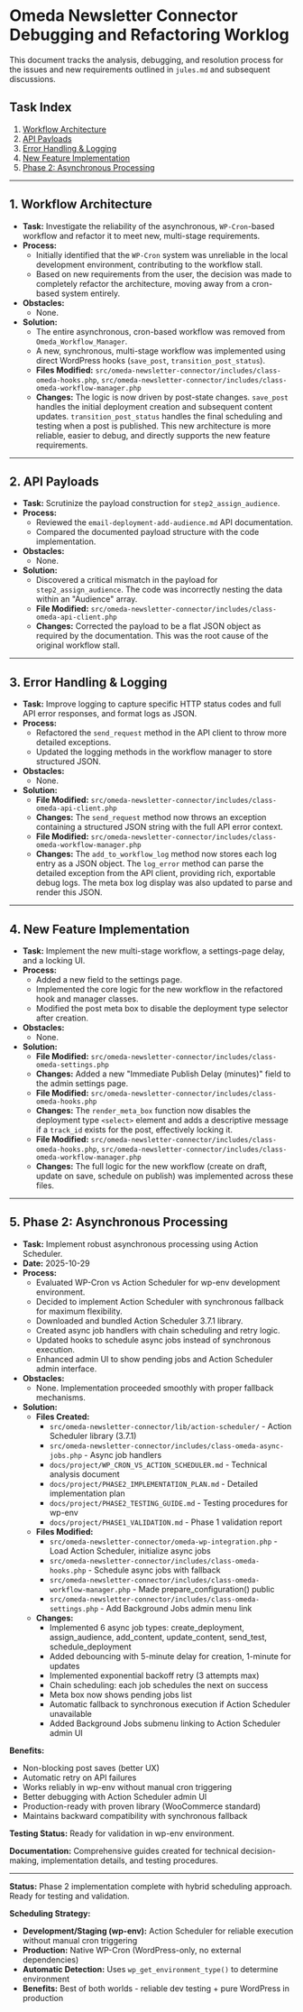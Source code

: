 # Omeda Newsletter Connector Debugging and Refactoring Worklog

This document tracks the analysis, debugging, and resolution process for the issues and new requirements outlined in `jules.md` and subsequent discussions.

## Task Index

1.  [Workflow Architecture](#1-workflow-architecture)
2.  [API Payloads](#2-api-payloads)
3.  [Error Handling & Logging](#3-error-handling--logging)
4.  [New Feature Implementation](#4-new-feature-implementation)
5.  [Phase 2: Asynchronous Processing](#5-phase-2-asynchronous-processing)


---

## 1. Workflow Architecture

*   **Task:** Investigate the reliability of the asynchronous, `WP-Cron`-based workflow and refactor it to meet new, multi-stage requirements.
*   **Process:**
    *   Initially identified that the `WP-Cron` system was unreliable in the local development environment, contributing to the workflow stall.
    *   Based on new requirements from the user, the decision was made to completely refactor the architecture, moving away from a cron-based system entirely.
*   **Obstacles:**
    *   None.
*   **Solution:**
    *   The entire asynchronous, cron-based workflow was removed from `Omeda_Workflow_Manager`.
    *   A new, synchronous, multi-stage workflow was implemented using direct WordPress hooks (`save_post`, `transition_post_status`).
    *   **Files Modified:** `src/omeda-newsletter-connector/includes/class-omeda-hooks.php`, `src/omeda-newsletter-connector/includes/class-omeda-workflow-manager.php`
    *   **Changes:** The logic is now driven by post-state changes. `save_post` handles the initial deployment creation and subsequent content updates. `transition_post_status` handles the final scheduling and testing when a post is published. This new architecture is more reliable, easier to debug, and directly supports the new feature requirements.

---

## 2. API Payloads

*   **Task:** Scrutinize the payload construction for `step2_assign_audience`.
*   **Process:**
    *   Reviewed the `email-deployment-add-audience.md` API documentation.
    *   Compared the documented payload structure with the code implementation.
*   **Obstacles:**
    *   None.
*   **Solution:**
    *   Discovered a critical mismatch in the payload for `step2_assign_audience`. The code was incorrectly nesting the data within an "Audience" array.
    *   **File Modified:** `src/omeda-newsletter-connector/includes/class-omeda-api-client.php`
    *   **Changes:** Corrected the payload to be a flat JSON object as required by the documentation. This was the root cause of the original workflow stall.

---

## 3. Error Handling & Logging

*   **Task:** Improve logging to capture specific HTTP status codes and full API error responses, and format logs as JSON.
*   **Process:**
    *   Refactored the `send_request` method in the API client to throw more detailed exceptions.
    *   Updated the logging methods in the workflow manager to store structured JSON.
*   **Obstacles:**
    *   None.
*   **Solution:**
    *   **File Modified:** `src/omeda-newsletter-connector/includes/class-omeda-api-client.php`
    *   **Changes:** The `send_request` method now throws an exception containing a structured JSON string with the full API error context.
    *   **File Modified:** `src/omeda-newsletter-connector/includes/class-omeda-workflow-manager.php`
    *   **Changes:** The `add_to_workflow_log` method now stores each log entry as a JSON object. The `log_error` method can parse the detailed exception from the API client, providing rich, exportable debug logs. The meta box log display was also updated to parse and render this JSON.

---

## 4. New Feature Implementation

*   **Task:** Implement the new multi-stage workflow, a settings-page delay, and a locking UI.
*   **Process:**
    *   Added a new field to the settings page.
    *   Implemented the core logic for the new workflow in the refactored hook and manager classes.
    *   Modified the post meta box to disable the deployment type selector after creation.
*   **Obstacles:**
    *   None.
*   **Solution:**
    *   **File Modified:** `src/omeda-newsletter-connector/includes/class-omeda-settings.php`
    *   **Changes:** Added a new "Immediate Publish Delay (minutes)" field to the admin settings page.
    *   **File Modified:** `src/omeda-newsletter-connector/includes/class-omeda-hooks.php`
    *   **Changes:** The `render_meta_box` function now disables the deployment type `<select>` element and adds a descriptive message if a `track_id` exists for the post, effectively locking it.
    *   **File Modified:** `src/omeda-newsletter-connector/includes/class-omeda-hooks.php`, `src/omeda-newsletter-connector/includes/class-omeda-workflow-manager.php`
    *   **Changes:** The full logic for the new workflow (create on draft, update on save, schedule on publish) was implemented across these files.

---

## 5. Phase 2: Asynchronous Processing

*   **Task:** Implement robust asynchronous processing using Action Scheduler.
*   **Date:** 2025-10-29
*   **Process:**
    *   Evaluated WP-Cron vs Action Scheduler for wp-env development environment.
    *   Decided to implement Action Scheduler with synchronous fallback for maximum flexibility.
    *   Downloaded and bundled Action Scheduler 3.7.1 library.
    *   Created async job handlers with chain scheduling and retry logic.
    *   Updated hooks to schedule async jobs instead of synchronous execution.
    *   Enhanced admin UI to show pending jobs and Action Scheduler admin interface.
*   **Obstacles:**
    *   None. Implementation proceeded smoothly with proper fallback mechanisms.
*   **Solution:**
    *   **Files Created:**
        *   `src/omeda-newsletter-connector/lib/action-scheduler/` - Action Scheduler library (3.7.1)
        *   `src/omeda-newsletter-connector/includes/class-omeda-async-jobs.php` - Async job handlers
        *   `docs/project/WP_CRON_VS_ACTION_SCHEDULER.md` - Technical analysis document
        *   `docs/project/PHASE2_IMPLEMENTATION_PLAN.md` - Detailed implementation plan
        *   `docs/project/PHASE2_TESTING_GUIDE.md` - Testing procedures for wp-env
        *   `docs/project/PHASE1_VALIDATION.md` - Phase 1 validation report
    *   **Files Modified:**
        *   `src/omeda-newsletter-connector/omeda-wp-integration.php` - Load Action Scheduler, initialize async jobs
        *   `src/omeda-newsletter-connector/includes/class-omeda-hooks.php` - Schedule async jobs with fallback
        *   `src/omeda-newsletter-connector/includes/class-omeda-workflow-manager.php` - Made prepare_configuration() public
        *   `src/omeda-newsletter-connector/includes/class-omeda-settings.php` - Add Background Jobs admin menu link
    *   **Changes:**
        *   Implemented 6 async job types: create_deployment, assign_audience, add_content, update_content, send_test, schedule_deployment
        *   Added debouncing with 5-minute delay for creation, 1-minute for updates
        *   Implemented exponential backoff retry (3 attempts max)
        *   Chain scheduling: each job schedules the next on success
        *   Meta box now shows pending jobs list
        *   Automatic fallback to synchronous execution if Action Scheduler unavailable
        *   Added Background Jobs submenu linking to Action Scheduler admin UI

**Benefits:**
*   Non-blocking post saves (better UX)
*   Automatic retry on API failures
*   Works reliably in wp-env without manual cron triggering
*   Better debugging with Action Scheduler admin UI
*   Production-ready with proven library (WooCommerce standard)
*   Maintains backward compatibility with synchronous fallback

**Testing Status:** Ready for validation in wp-env environment.

**Documentation:** Comprehensive guides created for technical decision-making, implementation details, and testing procedures.

---

**Status:** Phase 2 implementation complete with hybrid scheduling approach. Ready for testing and validation.

**Scheduling Strategy:** 
- **Development/Staging (wp-env):** Action Scheduler for reliable execution without manual cron triggering
- **Production:** Native WP-Cron (WordPress-only, no external dependencies)
- **Automatic Detection:** Uses `wp_get_environment_type()` to determine environment
- **Benefits:** Best of both worlds - reliable dev testing + pure WordPress in production


